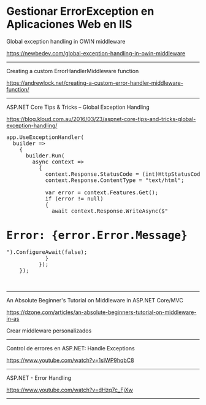 # Gestionar ErrorException en Aplicaciones Web en IIS

Global exception handling in OWIN middleware

https://newbedev.com/global-exception-handling-in-owin-middleware

___

Creating a custom ErrorHandlerMiddleware function

https://andrewlock.net/creating-a-custom-error-handler-middleware-function/

___


ASP.NET Core Tips & Tricks – Global Exception Handling

https://blog.kloud.com.au/2016/03/23/aspnet-core-tips-and-tricks-global-exception-handling/

<pre>
app.UseExceptionHandler(
  builder =>
    {
      builder.Run(
        async context =>
          {
            context.Response.StatusCode = (int)HttpStatusCode.InternalServerError;
            context.Response.ContentType = "text/html";

            var error = context.Features.Get<IExceptionHandlerFeature>();
            if (error != null)
            {
              await context.Response.WriteAsync($"<h1>Error: {error.Error.Message}</h1>").ConfigureAwait(false);
            }
          });
    });


</pre>

___

An Absolute Beginner's Tutorial on Middleware in ASP.NET Core/MVC

https://dzone.com/articles/an-absolute-beginners-tutorial-on-middleware-in-as


Crear middleware personalizados

____

Control de errores en ASP.NET: Handle Exceptions

https://www.youtube.com/watch?v=1sIWP9hqbC8

___

ASP.NET - Error Handling

https://www.youtube.com/watch?v=dHzq7c_FjXw


___



